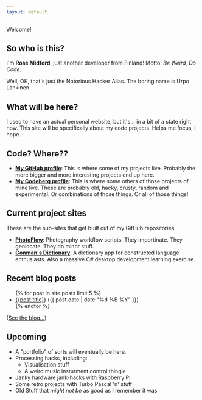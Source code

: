 ```yaml
---
layout: default
---
```


Welcome!

## So who is this?

I'm **Rose Midford**, just another developer from Finland!
Motto: *Be Weird, Do Code.*

Well, OK, that's just the Notorious Hacker Alias.
The boring name is Urpo Lankinen.

## What will be here?

I used to have an actual personal website, but it's... in a bit of a
state right now. This site will be specifically about my code
projects. Helps me focus, I hope.

## Code? Where??

* **[My GitHub profile](https://github.com/umbraroze)**: This is where
  some of my projects live. Probably the more bigger and more
  interesting projects end up here.
* **[My Codeberg profile](https://codeberg.org/umbraroze)**: This is
  where some others of those projects of mine live.  These are
  probably old, hacky, crusty, random and experimental. Or
  combinations of those things. Or all of those things!

## Current project sites

These are the sub-sites that get built out of my GitHub repositories.

* **[PhotoFlow](/PhotoFlow/)**:
  Photography workflow scripts.
  They importinate.
  They geolocate.
  They do minor stuff.
* **[Conman's Dictionary](/ConmanDictionary/)**:
  A dictionary app for constructed language enthusiasts.
  Also a massive C# desktop development learning exercise.

## Recent blog posts

<ul>
  {% for post in site.posts limit:5 %}
  <li><a href="{{post.url}}">{{post.title}}</a> ({{ post.date | date:"%d %B %Y" }})</li>
  {% endfor %}
</ul>

([See the blog...](blog/))

## Upcoming

* A "portfolio" of sorts will eventually be here.
* Processing hacks, including:
  * Visualisation stuff
  * A weird music insturment control thingie
* Janky hardware jank-hacks with Raspberry Pi
* Some retro projects with Turbo Pascal 'n' stuff
* Old Stuff that *might not be* as good as I remember it was
